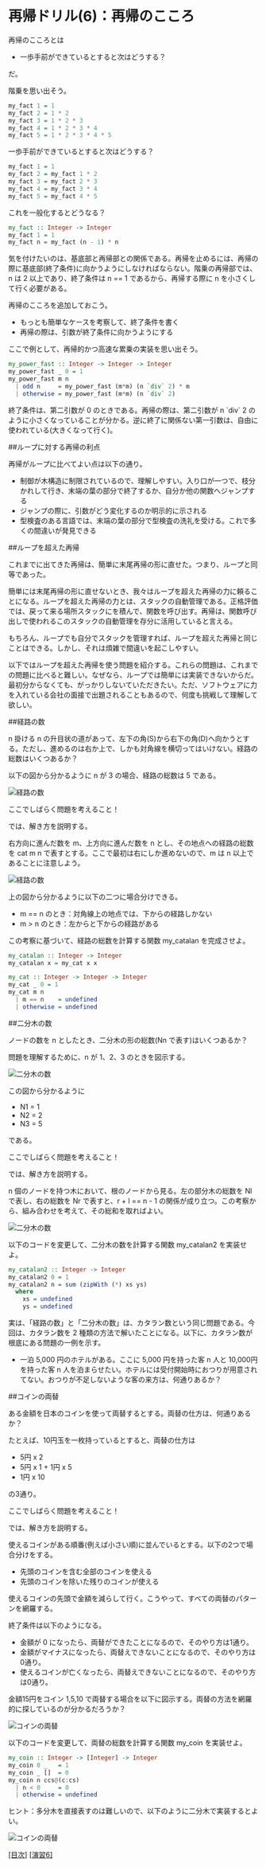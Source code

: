 # 再帰ドリル(6)：再帰のこころ

再帰のこころとは

- 一歩手前ができているとすると次はどうする？

だ。

階乗を思い出そう。

```haskell
my_fact 1 = 1
my_fact 2 = 1 * 2
my_fact 3 = 1 * 2 * 3
my_fact 4 = 1 * 2 * 3 * 4
my_fact 5 = 1 * 2 * 3 * 4 * 5
```

一歩手前ができているとすると次はどうする？

```haskell
my_fact 1 = 1
my_fact 2 = my_fact 1 * 2
my_fact 3 = my_fact 2 * 3
my_fact 4 = my_fact 3 * 4
my_fact 5 = my_fact 4 * 5
```

これを一般化するとどうなる？

```haskell
my_fact :: Integer -> Integer
my_fact 1 = 1
my_fact n = my_fact (n - 1) * n
```

気を付けたいのは、基底部と再帰部との関係である。再帰を止めるには、再帰の際に基底部(終了条件)に向かうようにしなければならない。階乗の再帰部では、n は 2 以上であり、終了条件は n == 1 であるから、再帰する際に n を小さくして行く必要がある。

再帰のこころを追加しておこう。

- もっとも簡単なケースを考察して、終了条件を書く
- 再帰の際は、引数が終了条件に向かうようにする

ここで例として、再帰的かつ高速な累乗の実装を思い出そう。

```haskell
my_power_fast :: Integer -> Integer -> Integer
my_power_fast _ 0 = 1
my_power_fast m n
  | odd n     = my_power_fast (m*m) (n `div` 2) * m
  | otherwise = my_power_fast (m*m) (n `div` 2)
```

終了条件は、第二引数が 0 のときである。再帰の際は、第二引数が n \`div\` 2 のように小さくなっていることが分かる。逆に終了に関係ない第一引数は、自由に使われている(大きくなって行く)。

##ループに対する再帰の利点

再帰がループに比べてよい点は以下の通り。

- 制御が木構造に制限されているので、理解しやすい。入り口が一つで、枝分かれして行き、末端の葉の部分で終了するか、自分か他の関数へジャンプする
- ジャンプの際に、引数がどう変化するのか明示的に示される
- 型検査のある言語では、末端の葉の部分で型検査の洗礼を受ける。これで多くの間違いが発見できる

##ループを超えた再帰

これまでに出てきた再帰は、簡単に末尾再帰の形に直せた。つまり、ループと同等であった。

簡単には末尾再帰の形に直せないとき、我々はループを超えた再帰の力に頼ることになる。ループを超えた再帰の力とは、スタックの自動管理である。正格評価では、戻って来る場所スタックにを積んで、関数を呼び出す。再帰は、関数呼び出しで使われるこのスタックの自動管理を存分に活用していると言える。

もちろん、ループでも自分でスタックを管理すれば、ループを超えた再帰と同じことはできる。しかし、それは煩雑で間違いを起こしやすい。

以下ではループを超えた再帰を使う問題を紹介する。これらの問題は、これまでの問題に比べると難しい。なぜなら、ループでは簡単には実装できないからだ。最初分からなくても、がっかりしないていただきたい。ただ、ソフトウェアに力を入れている会社の面接で出題されることもあるので、何度も挑戦して理解して欲しい。

##経路の数

n 掛ける n の升目状の道があって、左下の角(S)から右下の角(D)へ向かうとする。ただし、進めるのは右か上で、しかも対角線を横切ってはいけない。経路の総数はいくつあるか？

以下の図から分かるように n が 3 の場合、経路の総数は 5 である。

![経路の数](figs/routing.png?raw=true)

ここでしばらく問題を考えること！

では、解き方を説明する。

右方向に進んだ数を m、上方向に進んだ数を n とし、その地点への経路の総数を cat m n で表すとする。ここで最初は右にしか進めないので、m は n 以上であることに注意しよう。

![経路の数](figs/routing2.png?raw=true)

上の図から分かるように以下の二つに場合分けできる。

- m == n のとき：対角線上の地点では、下からの経路しかない
- m > n のとき：左からと下からの経路がある

この考察に基づいて、経路の総数を計算する関数 my_catalan を完成させよ。

```haskell
my_catalan :: Integer -> Integer
my_catalan x = my_cat x x

my_cat :: Integer -> Integer -> Integer
my_cat _ 0 = 1
my_cat m n
  | m == n    = undefined
  | otherwise = undefined
```

##二分木の数

ノードの数を n としたとき、二分木の形の総数(Nn で表す)はいくつあるか？

問題を理解するために、n が 1、2、3 のときを図示する。

![二分木の数](figs/tree.png?raw=true)

この図から分かるように

- N1 = 1
- N2 = 2
- N3 = 5

である。

ここでしばらく問題を考えること！

では、解き方を説明する。

n 個のノードを持つ木において、根のノードから見る。左の部分木の総数を Nl で表し、右の総数を Nr で表すと、r + l == n - 1 の関係が成り立つ。この考察から、組み合わせを考えて、その総和を取ればよい。

![二分木の数](figs/tree2.png?raw=true)

以下のコードを変更して、二分木の数を計算する関数 my_catalan2 を実装せよ。

```haskell
my_catalan2 :: Integer -> Integer
my_catalan2 0 = 1
my_catalan2 n = sum (zipWith (*) xs ys)
  where
    xs = undefined
    ys = undefined
```

実は、「経路の数」と「二分木の数」は、カタラン数という同じ問題である。今回は、カタラン数を 2 種類の方法で解いたことになる。以下に、カタラン数が根底にある問題の一例を示す。

- 一泊 5,000 円のホテルがある。ここに 5,000 円を持った客 n 人と 10,000円を持った客 n 人を泊まらせたい。ホテルには受付開始時におつりが用意されてない。おつりが不足しないような客の来方は、何通りあるか？

##コインの両替

ある金額を日本のコインを使って両替するとする。両替の仕方は、何通りあるか？

たとえば、10円玉を一枚持っているとすると、両替の仕方は

- 5円 x 2
- 5円 x 1 + 1円 x 5
- 1円 x 10

の3通り。

ここでしばらく問題を考えること！

では、解き方を説明する。

使えるコインがある順番(例えば小さい順)に並んでいるとする。以下の2つで場合分けをする。

- 先頭のコインを含む全部のコインを使える
- 先頭のコインを除いた残りのコインが使える

使えるコインの先頭で金額を減らして行く。こうやって、すべての両替のパターンを網羅する。

終了条件は以下のようになる。

- 金額が 0 になったら、両替ができたことになるので、そのやり方は1通り。
- 金額がマイナスになったら、両替えできないことになるので、そのやり方は0通り。
- 使えるコインが亡くなったら、両替えできないことになるので、そのやり方は0通り。

金額15円をコイン 1,5,10 で両替する場合を以下に図示する。両替の方法を網羅的に探しているのが分かるだろうか？

![コインの両替](figs/coin.png?raw=true)

以下のコードを変更して、両替の総数を計算する関数 my_coin を実装せよ。

```haskell
my_coin :: Integer -> [Integer] -> Integer
my_coin 0 _   = 1
my_coin _ []  = 0
my_coin n ccs@(c:cs)
  | n < 0     = 0
  | otherwise = undefined
```

ヒント：多分木を直接表すのは難しいので、以下のように二分木で実装するとよい。

![コインの両替](figs/coin2.png?raw=true)

[[目次]](../README.md) [[演習6]](../exercise/6.hs)
